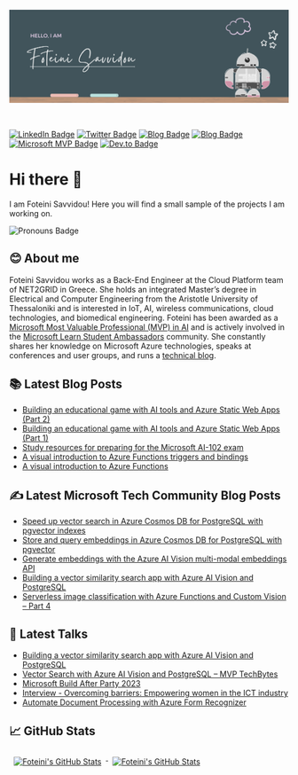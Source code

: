<p align="center">
  <img src="https://github.com/sfoteini/sfoteini/blob/master/GitHubHeader.png?raw=true&v=2">
</p>

<br>

[![LinkedIn Badge](https://img.shields.io/badge/LinkedIn-Profile-0077B5?style=flat&logo=linkedin&logoColor=white&color=0D76A8)](https://www.linkedin.com/in/foteini-savvidou)
[![Twitter Badge](https://img.shields.io/badge/Twitter-Profile-1DA1F2?style=flat&logo=twitter&logoColor=white&color=1CA2F1)](https://twitter.com/SavvidouFoteini)
[![Blog Badge](https://img.shields.io/badge/Foteini%20Savvidou's-Blog-21759B?style=flat&color=ce8460)](https://sfoteini.github.io/)
[![Blog Badge](https://img.shields.io/badge/Microsoft%20Tech%20Community-Posts-6264A7?style=flat&logo=microsoft&logoColor=white&color=6264A7)](https://techcommunity.microsoft.com/t5/user/viewprofilepage/user-id/1164279?WT.mc_id=AI-MVP-5004971)
[![Microsoft MVP Badge](https://img.shields.io/badge/Microsoft%20MVP-Profile-0078D7?style=flat&logo=microsoft&logoColor=white&color=0078D7)](https://mvp.microsoft.com/en-us/PublicProfile/5004971)
[![Dev.to Badge](https://img.shields.io/badge/Dev.to-Profile-0A0A0A?style=flat&logo=dev%2Eto&logoColor=white&color=0A0A0A)](https://www.dev.to/sfoteini)

# Hi there 👋

I am Foteini Savvidou! Here you will find a small sample of the projects I am working on.

![Pronouns Badge](https://img.shields.io/badge/Pronouns-She/Her/Hers-D8BFD8?style=flat)

## 😊 About me

Foteini Savvidou works as a Back-End Engineer at the Cloud Platform team of NET2GRID in Greece. She holds an integrated Master’s degree in Electrical and Computer Engineering from the Aristotle University of Thessaloniki and is interested in IoT, AI, wireless communications, cloud technologies, and biomedical engineering. Foteini has been awarded as a [Microsoft Most Valuable Professional (MVP) in AI](https://mvp.microsoft.com/en-us/PublicProfile/5004971) and is actively involved in the [Microsoft Learn Student Ambassadors](https://studentambassadors.microsoft.com/en-US/profile/49820) community.  She constantly shares her knowledge on Microsoft Azure technologies, speaks at conferences and user groups, and runs a [technical blog](https://sfoteini.github.io/).

<!--
## 🔧 Technologies & Tools

![Python](https://img.shields.io/badge/Code-Python-D8BFD8?style=flat&logo=python&logoColor=white&color=D8BFD8)
![Html](https://img.shields.io/badge/Code-HTML-D8BFD8?style=flat&logo=html5&logoColor=white&color=D8BFD8)
![CSS](https://img.shields.io/badge/Code-CSS-D8BFD8?style=flat&logo=css3&logoColor=white&color=D8BFD8)
![Azure](https://img.shields.io/badge/Cloud-Azure-D8BFD8?style=flat&logo=microsoftazure&logoColor=white&color=D8BFD8)
![MATLAB](https://img.shields.io/badge/Tools-MATLAB-D8BFD8?style=flat&logo=matlab&logoColor=white&color=D8BFD8)
![Jupyter Notebook](https://img.shields.io/badge/Tools-Jupyter%20Notebook-D8BFD8?style=flat&logo=jupyter&logoColor=white&color=D8BFD8)
![Adobe Photoshop](https://img.shields.io/badge/Tools-Adobe%20Photoshop-D8BFD8?style=flat&logo=adobephotoshop&logoColor=white&color=D8BFD8)
![Adobe Illustrator](https://img.shields.io/badge/Tools-Adobe%20Illustrator-D8BFD8?style=flat&logo=adobeillustrator&logoColor=white&color=D8BFD8)
-->

## 📚 Latest Blog Posts
<!-- BLOGPOSTS:START -->
- [Building an educational game with AI tools and Azure Static Web Apps &lpar;Part 2&rpar;](https://sfoteini.github.io/blog/building-an-educational-game-with-ai-tools-and-azure-static-web-apps-part-2/)
- [Building an educational game with AI tools and Azure Static Web Apps &lpar;Part 1&rpar;](https://sfoteini.github.io/blog/building-an-educational-game-with-ai-tools-and-azure-static-web-apps-part-1/)
- [Study resources for preparing for the Microsoft AI-102 exam](https://sfoteini.github.io/blog/study-resources-for-preparing-for-the-microsoft-ai-102-exam/)
- [A visual introduction to Azure Functions triggers and bindings](https://sfoteini.github.io/blog/a-visual-introduction-to-azure-functions-triggers-and-bindings/)
- [A visual introduction to Azure Functions](https://sfoteini.github.io/blog/a-visual-introduction-to-azure-functions/)
<!-- BLOGPOSTS:END -->

## ✍️ Latest Microsoft Tech Community Blog Posts
<!-- MSFT_TECH_COMMUNITY_BLOG_POSTS:START -->
- [Speed up vector search in Azure Cosmos DB for PostgreSQL with pgvector indexes](https://techcommunity.microsoft.com/t5/educator-developer-blog/speed-up-vector-search-in-azure-cosmos-db-for-postgresql-with/ba-p/4087077)
- [Store and query embeddings in Azure Cosmos DB for PostgreSQL with pgvector](https://techcommunity.microsoft.com/t5/educator-developer-blog/store-and-query-embeddings-in-azure-cosmos-db-for-postgresql/ba-p/4070907)
- [Generate embeddings with the Azure AI Vision multi-modal embeddings API](https://techcommunity.microsoft.com/t5/educator-developer-blog/generate-embeddings-with-the-azure-ai-vision-multi-modal/ba-p/4067816)
- [Building a vector similarity search app with Azure AI Vision and PostgreSQL](https://techcommunity.microsoft.com/t5/educator-developer-blog/building-a-vector-similarity-search-app-with-azure-ai-vision-and/ba-p/3954936)
- [Serverless image classification with Azure Functions and Custom Vision – Part 4](https://techcommunity.microsoft.com/t5/educator-developer-blog/serverless-image-classification-with-azure-functions-and-custom/ba-p/3647859)
<!-- MSFT_TECH_COMMUNITY_BLOG_POSTS:END -->

## 🎤 Latest Talks
<!-- TALKS:START -->
- [Building a vector similarity search app with Azure AI Vision and PostgreSQL](https://sfoteini.github.io/blog/building-a-vector-similarity-search-app-with-azure-ai-vision-and-postgresql/)
- [Vector Search with Azure AI Vision and PostgreSQL – MVP TechBytes](https://sfoteini.github.io/blog/vector-search-with-azure-ai-vision-and-postgresql-mvp-techbytes/)
- [Microsoft Build After Party 2023](https://sfoteini.github.io/blog/microsoft-build-after-party-2023/)
- [Interview - Overcoming barriers: Empowering women in the ICT industry](https://sfoteini.github.io/blog/interview-overcoming-barriers-empowering-women-in-the-ict-industry/)
- [Automate Document Processing with Azure Form Recognizer](https://sfoteini.github.io/blog/automate-document-processing-with-azure-form-recognizer-emea-cmw-summit/)
<!-- TALKS:END -->

## 📈 GitHub Stats
<!-- GitHub Stats by github-readme-stats.vercel.app -->

<a href="https://github.com/sfoteini">
  <img align="top" style="margin:0.5rem" src="https://github-readme-stats.vercel.app/api/top-langs/?username=sfoteini&title_color=ffffff&text_color=c9cacc&icon_color=4AB197&bg_color=1A2B34&hide=html,css" alt="Foteini's GitHub Stats" />
</a>

<a href="https://github.com/sfoteini">
  <img align="top" style="margin:0.5rem" src="https://github-readme-stats.vercel.app/api?username=sfoteini&show_icons=true&count_private=true&title_color=ffffff&text_color=c9cacc&icon_color=D8BFD8&bg_color=1A2B34&rank_icon=github" alt="Foteini's GitHub Stats" />
</a>
